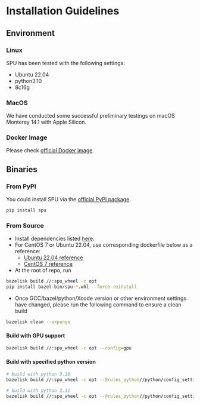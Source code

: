 # Installation Guidelines

## Environment

### Linux

SPU has been tested with the following settings:

- Ubuntu 22.04
- python3.10
- 8c16g

### MacOS

We have conducted some successful preliminary testings on
macOS Monterey 14.1 with Apple Silicon.

### Docker Image

Please check [official Docker image](https://hub.docker.com/r/secretflow/ubuntu-base-ci).

## Binaries

### From PyPI

You could install SPU via the [official PyPI package](https://pypi.org/project/spu/).

```bash
pip install spu
```

### From Source

- Install dependencies listed [here](https://github.com/secretflow/spu/blob/main/CONTRIBUTING.md#prerequisite).
- For CentOS 7 or Ubuntu 22.04, use corresponding dockerfile below as a reference:
  - [Ubuntu 22.04 reference](https://github.com/secretflow/devtools/blob/main/dockerfiles/ubuntu-base-ci.DockerFile)
  - [CentOS 7 reference](https://github.com/secretflow/devtools/blob/main/dockerfiles/release-ci.DockerFile)
- At the root of repo, run

```bash
bazelisk build //:spu_wheel -c opt
pip install bazel-bin/spu-*.whl --force-reinstall
```

- Once GCC/bazel/python/Xcode version or other environment settings have changed, please run the following command to ensure a clean build

```bash
bazelisk clean --expunge
```

#### Build with GPU support

```bash
bazelisk build //:spu_wheel -c opt --config=gpu
```

#### Build with specified python version

```bash
# build with python 3.10
bazelisk build //:spu_wheel -c opt --@rules_python//python/config_settings:python_version=3.10

# build with python 3.11
bazelisk build //:spu_wheel -c opt --@rules_python//python/config_settings:python_version=3.11
```
